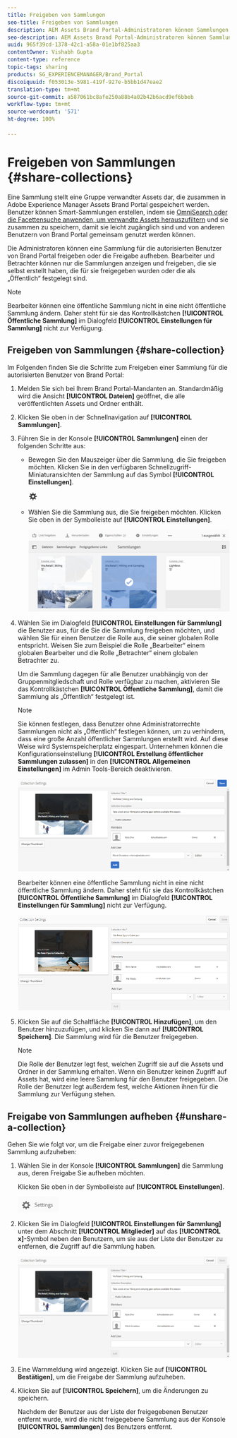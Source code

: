 ```yaml
---
title: Freigeben von Sammlungen
seo-title: Freigeben von Sammlungen
description: AEM Assets Brand Portal-Administratoren können Sammlungen oder Smart-Sammlungen für autorisierte Benutzer freigeben oder deren Freigabe aufheben. Bearbeiter können nur die Sammlungen anzeigen und freigeben, die sie selbst erstellt haben, die für sie freigegeben wurden oder die als „Öffentlich“ festgelegt sind.
seo-description: AEM Assets Brand Portal-Administratoren können Sammlungen oder Smart-Sammlungen für autorisierte Benutzer freigeben oder deren Freigabe aufheben. Bearbeiter können nur die Sammlungen anzeigen und freigeben, die sie selbst erstellt haben, die für sie freigegeben wurden oder die als „Öffentlich“ festgelegt sind.
uuid: 965f39cd-1378-42c1-a58a-01e1bf825aa3
contentOwner: Vishabh Gupta
content-type: reference
topic-tags: sharing
products: SG_EXPERIENCEMANAGER/Brand_Portal
discoiquuid: f053013e-5981-419f-927e-b5bb1d47eae2
translation-type: tm+mt
source-git-commit: a587061bc8afe250a88b4a02b42b6acd9ef6bbeb
workflow-type: tm+mt
source-wordcount: '571'
ht-degree: 100%

---
```



# Freigeben von Sammlungen {#share-collections}

Eine Sammlung stellt eine Gruppe verwandter Assets dar, die zusammen in Adobe Experience Manager Assets Brand Portal gespeichert werden. Benutzer können Smart-Sammlungen erstellen, indem sie [OmniSearch oder die Facettensuche anwenden, um verwandte Assets herauszufiltern](brand-portal-searching.md) und sie zusammen zu speichern, damit sie leicht zugänglich sind und von anderen Benutzern von Brand Portal gemeinsam genutzt werden können.

Die Administratoren können eine Sammlung für die autorisierten Benutzer von Brand Portal freigeben oder die Freigabe aufheben. Bearbeiter und Betrachter können nur die Sammlungen anzeigen und freigeben, die sie selbst erstellt haben, die für sie freigegeben wurden oder die als „Öffentlich“ festgelegt sind.

>[!NOTE]
>
>Bearbeiter können eine öffentliche Sammlung nicht in eine nicht öffentliche Sammlung ändern. Daher steht für sie das Kontrollkästchen **[!UICONTROL Öffentliche Sammlung]** im Dialogfeld **[!UICONTROL Einstellungen für Sammlung]** nicht zur Verfügung.

## Freigeben von Sammlungen {#share-collection}

Im Folgenden finden Sie die Schritte zum Freigeben einer Sammlung für die autorisierten Benutzer von Brand Portal:

1. Melden Sie sich bei Ihrem Brand Portal-Mandanten an. Standardmäßig wird die Ansicht **[!UICONTROL Dateien]** geöffnet, die alle veröffentlichten Assets und Ordner enthält.

1. Klicken Sie oben in der Schnellnavigation auf **[!UICONTROL Sammlungen]**.

1. Führen Sie in der Konsole **[!UICONTROL Sammlungen]** einen der folgenden Schritte aus:

   * Bewegen Sie den Mauszeiger über die Sammlung, die Sie freigeben möchten. Klicken Sie in den verfügbaren Schnellzugriff-Miniaturansichten der Sammlung auf das Symbol **[!UICONTROL Einstellungen]**.

      ![](assets/settings-icon.png)

   * Wählen Sie die Sammlung aus, die Sie freigeben möchten. Klicken Sie oben in der Symbolleiste auf **[!UICONTROL Einstellungen]**.

      ![](assets/collection-console.png)

1. Wählen Sie im Dialogfeld **[!UICONTROL Einstellungen für Sammlung]** die Benutzer aus, für die Sie die Sammlung freigeben möchten, und wählen Sie für einen Benutzer die Rolle aus, die seiner globalen Rolle entspricht. Weisen Sie zum Beispiel die Rolle „Bearbeiter“ einem globalen Bearbeiter und die Rolle „Betrachter“ einem globalen Betrachter zu.

   Um die Sammlung dagegen für alle Benutzer unabhängig von der Gruppenmitgliedschaft und Rolle verfügbar zu machen, aktivieren Sie das Kontrollkästchen **[!UICONTROL Öffentliche Sammlung]**, damit die Sammlung als „Öffentlich“ festgelegt ist.

   >[!NOTE]
   >
   >Sie können festlegen, dass Benutzer ohne Administratorrechte Sammlungen nicht als „Öffentlich“ festlegen können, um zu verhindern, dass eine große Anzahl öffentlicher Sammlungen erstellt wird. Auf diese Weise wird Systemspeicherplatz eingespart. Unternehmen können die Konfigurationseinstellung **[!UICONTROL Erstellung öffentlicher Sammlungen zulassen]** in den **[!UICONTROL Allgemeinen Einstellungen]** im Admin Tools-Bereich deaktivieren.

   ![](assets/collection_sharingadduser.png)

   Bearbeiter können eine öffentliche Sammlung nicht in eine nicht öffentliche Sammlung ändern. Daher steht für sie das Kontrollkästchen **[!UICONTROL Öffentliche Sammlung]** im Dialogfeld **[!UICONTROL Einstellungen für Sammlung]** nicht zur Verfügung.

   ![](assets/collection-setting-editor.png)

1. Klicken Sie auf die Schaltfläche **[!UICONTROL Hinzufügen]**, um den Benutzer hinzuzufügen, und klicken Sie dann auf **[!UICONTROL Speichern]**. Die Sammlung wird für die Benutzer freigegeben.

   >[!NOTE]
   >
   >Die Rolle der Benutzer legt fest, welchen Zugriff sie auf die Assets und Ordner in der Sammlung erhalten. Wenn ein Benutzer keinen Zugriff auf Assets hat, wird eine leere Sammlung für den Benutzer freigegeben. Die Rolle der Benutzer legt außerdem fest, welche Aktionen ihnen für die Sammlung zur Verfügung stehen.

## Freigabe von Sammlungen aufheben {#unshare-a-collection}

Gehen Sie wie folgt vor, um die Freigabe einer zuvor freigegebenen Sammlung aufzuheben:

1. Wählen Sie in der Konsole **[!UICONTROL Sammlungen]** die Sammlung aus, deren Freigabe Sie aufheben möchten.

   Klicken Sie oben in der Symbolleiste auf **[!UICONTROL Einstellungen]**.

   ![](assets/collection_settings.png)

1. Klicken Sie im Dialogfeld **[!UICONTROL Einstellungen für Sammlung]** unter dem Abschnitt **[!UICONTROL Mitglieder]** auf das **[!UICONTROL x]**-Symbol neben den Benutzern, um sie aus der Liste der Benutzer zu entfernen, die Zugriff auf die Sammlung haben.

   ![](assets/unshare_collection.png)

1. Eine Warnmeldung wird angezeigt. Klicken Sie auf **[!UICONTROL Bestätigen]**, um die Freigabe der Sammlung aufzuheben.

1. Klicken Sie auf **[!UICONTROL Speichern]**, um die Änderungen zu speichern.

   Nachdem der Benutzer aus der Liste der freigegebenen Benutzer entfernt wurde, wird die nicht freigegebene Sammlung aus der Konsole **[!UICONTROL Sammlungen]** des Benutzers entfernt.

<!--
1. Click the overlay icon on the left, and choose **[!UICONTROL Navigation]**.

   ![](assets/contenttree-1.png)

1. From the siderail on the left, click **[!UICONTROL Collections]**.

   ![](assets/access_collections.png)

1. From the **[!UICONTROL Collections]** console, do one of the following:

    * Hover the pointer over the collection you want to share. From the quick action thumbnails available for the collection, click the **[!UICONTROL Settings]** icon.

   ![](assets/settings_thumbnail.png)

    * Select the collection you want to share. From the toolbar at the top, click **[!UICONTROL Settings]**.
    
   ![](assets/collection-sharing.png)

1. In the [!UICONTROL Collection Settings] dialog box, select the users or groups with whom you want to share the collection and select the role for a user or a group to match their global role. For example, assign the Editor role to a global editor, the Viewer role to a global viewer.

   Alternatively, to make the collection available to all users irrespective of their group membership and role, make it public by selecting the **[!UICONTROL Public Collection]** check-box.

   >[!NOTE]
   >
   >However, non-admin users can be restricted from creating public collections, to avoid having numerous public collections so that system space can be saved. Organizations can disable the **[!UICONTROL Allow public collections creation]** configuration from [!UICONTROL General] settings available in admin tools panel.

   ![](assets/collection_sharingadduser.png)

   Editors cannot change a public collection to a non-public collection and, therefore, do not have **[!UICONTROL Public Collection]** check-box available in **[!UICONTROL Collection Settings]** dialog.

   ![](assets/collection-setting-editor.png)

1. Select **[!UICONTROL Add]**, and then **[!UICONTROL Save]**. The collection is shared with the chosen users.

   >[!NOTE]
   >
   >A user's role governs access to the assets and folders inside a collection. If a user does not have access to assets, an empty collection is shared with the user. Also, a user's role governs the actions available for collections.

## Unshare a collection {#unshare-a-collection}

To unshare a previously shared collection, do the following:

1. From the **[!UICONTROL Collections]** console, select the collection you want to unshare.

   In the toolbar, click **[!UICONTROL Settings]**.

   ![](assets/collection_settings.png)

1. On the **[!UICONTROL Collection Settings]** dialog box, under **[!UICONTROL Members]**, click the **[!UICONTROL x]** symbol next to users or groups to remove them from the list of users you shared the collection with.

   ![](assets/unshare_collection.png)

1. In the warning message box, click **[!UICONTROL Confirm]** to confirm unshare.

   Click **[!UICONTROL Save]**.

1. Log in to Brand Portal with the credentials of the user you removed from the shared list. The collection is removed from the **[!UICONTROL Collections]** console.
-->